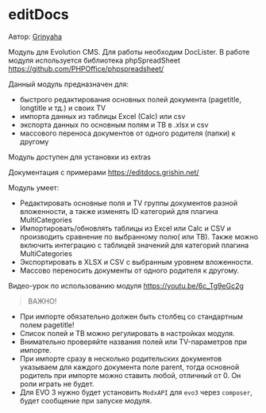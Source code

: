 # editDocs

Автор: [Grinyaha](https://github.com/Grinyaha/editDocs)

Модуль для Evolution CMS. Для работы необходим DocLister. В работе модуля используется библиотека phpSpreadSheet https://github.com/PHPOffice/phpspreadsheet/

Данный модуль предназначен для:

- быстрого редактирования основных полей документа (pagetitle, longtitle и тд.) и своих TV
- импорта данных из таблицы Excel (Calc) или csv
- экспорта данных по основным полям и ТВ в .xlsx и csv
- массового переноса документов от одного родителя (папки) к другому

Модуль доступен для установки из extras

Документация с примерами https://editdocs.grishin.net/

Модуль умеет:

- Редактировать основные поля и TV группы документов разной вложенности, а также изменять ID категорий для плагина MultiCategories
- Импортировать/обновлять таблицы из Excel или Calc и CSV и производить сравнение по выбранному полю( или ТВ). Также можно включить интеграцию с таблицей значений для категорий плагина MultiCategories
- Экспортировать в XLSX и CSV с выбранным уровнем вложенности.
- Массово переносить документы от одного родителя к другому.

Видео-урок по использованию модуля https://youtu.be/6c_Tg9eGc2g

> ВАЖНО!

- При импорте обязательно должен быть столбец со стандартным полем pagetitle!
- Список полей и ТВ можно регулировать в настройках модуля.
- Внимательно проверяйте названия полей или TV-параметров при импорте.
- При импорте сразу в несколько родительских документов указываем для каждого документа поле parent, тогда основной родитель при импорте можно ставить любой, отличный от 0. Он роли играть не будет.
- Для EVO 3 нужно будет установить `ModxAPI` для `evo3` через `composer`, будет сообщение при запуске модуля.
